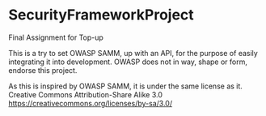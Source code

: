 # SecurityFrameworkProject
Final Assignment for Top-up

This is a try to set OWASP SAMM, up with an API, for the purpose of easily integrating it into development.
OWASP does not in way, shape or form, endorse this project.

As this is inspired by OWASP SAMM, it is under the same license as it.
Creative Commons Attribution-Share Alike 3.0 
https://creativecommons.org/licenses/by-sa/3.0/
